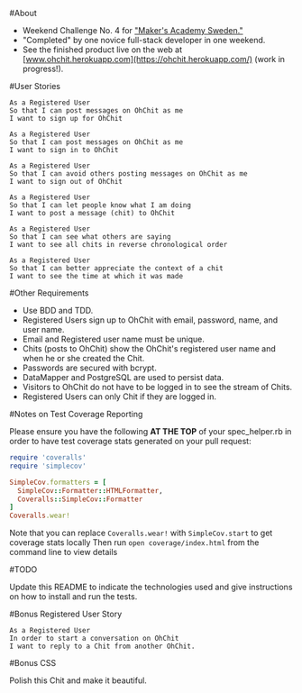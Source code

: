 #About

* Weekend Challenge No. 4 for ["Maker's Academy Sweden."](http://www.makersacademy.se)
* "Completed" by one novice full-stack developer in one weekend.
* See the finished product live on the web at [www.ohchit.herokuapp.com](https://ohchit.herokuapp.com/) (work in progress!).

#User Stories

```
As a Registered User
So that I can post messages on OhChit as me
I want to sign up for OhChit

As a Registered User
So that I can post messages on OhChit as me
I want to sign in to OhChit

As a Registered User
So that I can avoid others posting messages on OhChit as me
I want to sign out of OhChit

As a Registered User
So that I can let people know what I am doing
I want to post a message (chit) to OhChit

As a Registered User
So that I can see what others are saying
I want to see all chits in reverse chronological order

As a Registered User
So that I can better appreciate the context of a chit
I want to see the time at which it was made
```

#Other Requirements

* Use BDD and TDD.
* Registered Users sign up to OhChit with email, password, name, and user name.
* Email and Registered user name must be unique.
* Chits (posts to OhChit) show the OhChit's registered user name and when he or she created the Chit.
* Passwords are secured with bcrypt.
* DataMapper and PostgreSQL are used to persist data.
* Visitors to OhChit do not have to be logged in to see the stream of Chits.
* Registered Users can only Chit if they are logged in.

#Notes on Test Coverage Reporting

Please ensure you have the following **AT THE TOP** of your spec_helper.rb in order to have test coverage stats generated on your pull request:

```ruby
require 'coveralls'
require 'simplecov'

SimpleCov.formatters = [
  SimpleCov::Formatter::HTMLFormatter,
  Coveralls::SimpleCov::Formatter
]
Coveralls.wear!
```

Note that you can replace `Coveralls.wear!` with  `SimpleCov.start` to get coverage stats locally
Then run `open coverage/index.html` from the command line to view details

#TODO

Update this README to indicate the technologies used and give instructions on how to install and run the tests.

#Bonus Registered User Story

```
As a Registered User
In order to start a conversation on OhChit
I want to reply to a Chit from another OhChit.
```

#Bonus CSS

Polish this Chit and make it beautiful.
